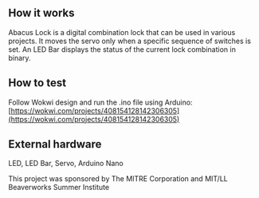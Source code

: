 <!---

This file is used to generate your project datasheet. Please fill in the information below and delete any unused
sections.

You can also include images in this folder and reference them in the markdown. Each image must be less than
512 kb in size, and the combined size of all images must be less than 1 MB.
-->

## How it works

Abacus Lock is a digital combination lock that can be used in various projects. It moves the servo only when a specific sequence of switches is set. An LED Bar displays the status of the current lock combination in binary.

## How to test

Follow Wokwi design and run the .ino file using Arduino: [https://wokwi.com/projects/408154128142306305](https://wokwi.com/projects/408154128142306305)

## External hardware

LED, LED Bar, Servo, Arduino Nano  

This project was sponsored by The MITRE Corporation and  MIT/LL Beaverworks Summer Institute
